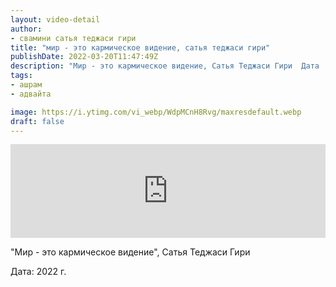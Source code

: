 ```yaml
---
layout: video-detail
author:
- свамини сатья теджаси гири
title: "мир - это кармическое видение, сатья теджаси гири"
publishDate: 2022-03-20T11:47:49Z
description: "Мир - это кармическое видение, Сатья Теджаси Гири  Дата  2022 г."
tags: 
- ашрам
- адвайта

image: https://i.ytimg.com/vi_webp/WdpMCnH8Rvg/maxresdefault.webp
draft: false
---
```


<iframe width="100%" src="https://www.youtube.com/embed/WdpMCnH8Rvg" frameborder="0" allowfullscreen=""></iframe> 

 "Мир - это кармическое видение", Сатья Теджаси Гири

 Дата: 2022 г.

  

 
